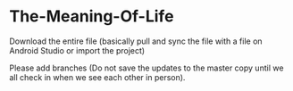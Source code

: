 # The-Meaning-Of-Life


Download the entire file (basically pull and sync the file with a file on Android Studio or import the project)

Please add branches (Do not save the updates to the master copy until we all check in when we see each other in person). 
